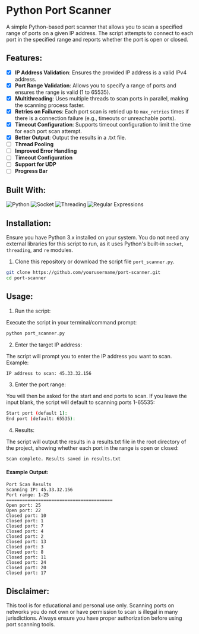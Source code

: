 # Python Port Scanner

A simple Python-based port scanner that allows you to scan a specified range of ports on a given IP address. The script attempts to connect to each port in the specified range and reports whether the port is open or closed.

## Features:
- [X] **IP Address Validation**: Ensures the provided IP address is a valid IPv4 address.
- [X] **Port Range Validation**: Allows you to specify a range of ports and ensures the range is valid (1 to 65535).
- [X] **Multithreading**: Uses multiple threads to scan ports in parallel, making the scanning process faster.
- [X] **Retries on Failures**: Each port scan is retried up to `max_retries` times if there is a connection failure (e.g., timeouts or unreachable ports).
- [X] **Timeout Configuration**: Supports timeout configuration to limit the time for each port scan attempt.
- [X] **Better Output**: Output the results in a .txt file.
- [ ] **Thread Pooling** 
- [ ] **Improved Error Handling** 
- [ ] **Timeout Configuration** 
- [ ] **Support for UDP** 
- [ ] **Progress Bar** 

## Built With:

![Python](https://img.shields.io/badge/Python-3776AB?style=for-the-badge&logo=python&logoColor=white)
![Socket](https://img.shields.io/badge/Socket-000000?style=for-the-badge&logo=python&logoColor=white)
![Threading](https://img.shields.io/badge/Threading-000000?style=for-the-badge&logo=python&logoColor=white)
![Regular Expressions](https://img.shields.io/badge/Regex-000000?style=for-the-badge&logo=python&logoColor=white)


## Installation:

Ensure you have Python 3.x installed on your system. You do not need any external libraries for this script to run, as it uses Python's built-in `socket`, `threading`, and `re` modules.

1. Clone this repository or download the script file `port_scanner.py`.

```bash
git clone https://github.com/yourusername/port-scanner.git
cd port-scanner
```

## Usage:

1. Run the script:

Execute the script in your terminal/command prompt:

```sh
python port_scanner.py
```

2. Enter the target IP address:

The script will prompt you to enter the IP address you want to scan. Example:

```sh
IP address to scan: 45.33.32.156
```

3. Enter the port range:

You will then be asked for the start and end ports to scan. If you leave the input blank, the script will default to scanning ports 1-65535:

```sh
Start port (default 1): 
End port (default: 65535): 
```

4. Results:

The script will output the results in a results.txt file in the root directory of the project, showing whether each port in the range is open or closed:

```
Scan complete. Results saved in results.txt
```

#### Example Output:

```
Port Scan Results
Scanning IP: 45.33.32.156
Port range: 1-25
========================================
Open port: 25
Open port: 22
Closed port: 10
Closed port: 1
Closed port: 7
Closed port: 4
Closed port: 2
Closed port: 13
Closed port: 3
Closed port: 8
Closed port: 11
Closed port: 24
Closed port: 20
Closed port: 17
```

## Disclaimer:

This tool is for educational and personal use only. Scanning ports on networks you do not own or have permission to scan is illegal in many jurisdictions. Always ensure you have proper authorization before using port scanning tools.